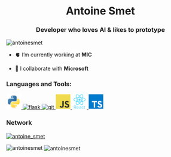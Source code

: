 <h1 align="center">Antoine Smet</h1>
<h3 align="center">Developer who loves AI & likes to prototype</h3>

<p align="left"> <img src="https://komarev.com/ghpvc/?username=antoinesmet&label=Profile%20views&color=0e75b6&style=flat" alt="antoinesmet" /> </p>

- 🫀 I’m currently working at **MIC**

- 🦝 I collaborate with **Microsoft**


<h3 align="left">Languages and Tools:</h3>
<p align="left"><a href="https://www.python.org" target="_blank" rel="noreferrer"> <img src="https://raw.githubusercontent.com/devicons/devicon/master/icons/python/python-original.svg" alt="python" width="40" height="40"/> </a> <a href="https://flask.palletsprojects.com/" target="_blank" rel="noreferrer"> <img src="https://www.vectorlogo.zone/logos/pocoo_flask/pocoo_flask-icon.svg" alt="flask" width="40" height="40"/> </a> <a href="https://git-scm.com/" target="_blank" rel="noreferrer"> <img src="https://www.vectorlogo.zone/logos/git-scm/git-scm-icon.svg" alt="git" width="40" height="40"/> </a> <a href="https://developer.mozilla.org/en-US/docs/Web/JavaScript" target="_blank" rel="noreferrer"> <img src="https://raw.githubusercontent.com/devicons/devicon/master/icons/javascript/javascript-original.svg" alt="javascript" width="40" height="40"/> </a>  <a href="https://reactjs.org/" target="_blank" rel="noreferrer"> <img src="https://raw.githubusercontent.com/devicons/devicon/master/icons/react/react-original-wordmark.svg" alt="react" width="40" height="40"/> </a> <a href="https://www.typescriptlang.org/" target="_blank" rel="noreferrer"> <img src="https://raw.githubusercontent.com/devicons/devicon/master/icons/typescript/typescript-original.svg" alt="typescript" width="40" height="40"/> </a> </p>

<h3 align="left">Network</h3>
<p align="left">
<a href="https://twitter.com/antoine_smet" target="blank"><img align="center" src="https://raw.githubusercontent.com/rahuldkjain/github-profile-readme-generator/master/src/images/icons/Social/twitter.svg" alt="antoine_smet" height="30" width="40" /></a>
</p>

<img align="left" src="https://github-readme-stats.vercel.app/api/top-langs?username=antoinesmet&show_icons=true&locale=en&layout=compact" alt="antoinesmet" /></p>
<p>&nbsp;<img align="center" src="https://github-readme-stats.vercel.app/api?username=antoinesmet&show_icons=true&locale=en" alt="antoinesmet" /></p>
